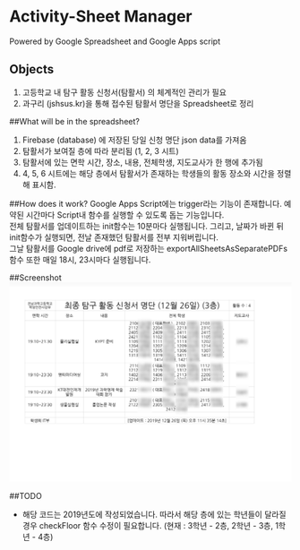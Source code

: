 # Activity-Sheet Manager
Powered by Google Spreadsheet and Google Apps script

## Objects
1. 고등학교 내 탐구 활동 신청서(탐활서) 의 체계적인 관리가 필요
2. 과구리 (jshsus.kr)을 통해 접수된 탐활서 명단을 Spreadsheet로 정리

##What will be in the spreadsheet?
1. Firebase (database) 에 저장된 당일 신청 명단 json data를 가져옴
2. 탐활서가 보여질 층에 따라 분리됨 (1, 2, 3 시트)
3. 탐활서에 있는 면학 시간, 장소, 내용, 전체학생, 지도교사가 한 행에 추가됨
4. 4, 5, 6 시트에는 해당 층에서 탐활서가 존재하는 학생들의 활동 장소와 시간을 정렬해 표시함.

##How does it work?
Google Apps Script에는 trigger라는 기능이 존재합니다. 예약된 시간마다 Script내 함수를 실행할 수 있도록 돕는 기능입니다. <br>
전체 탐활서를 업데이트하는 init함수는 10분마다 실행됩니다. 그리고, 날짜가 바뀐 뒤 init함수가 실행되면, 전날 존재했던 탐활서를 전부 지워버립니다.
<br> 그날 탐활서를 Google drive에 pdf로 저장하는 exportAllSheetsAsSeparatePDFs 함수  또한 매일 18시, 23시마다 실행됩니다. 

##Screenshot
![Test Image](./sample.png)

##TODO
* 해당 코드는 2019년도에 작성되었습니다. 따라서 해당 층에 있는 학년들이 달라질 경우 checkFloor 함수 수정이 필요합니다. (현재 : 3학년 - 2층, 2학년 - 3층, 1학년 - 4층)
